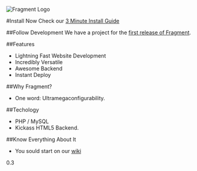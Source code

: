 ![Fragment Logo](https://cloud.githubusercontent.com/assets/1178107/17912245/08dc126e-6958-11e6-8eeb-ae223b2d190f.png)

#Install Now
Check our [3 Minute Install Guide](https://github.com/menendezpoo/Fragment/wiki/3-Minute-Install)

##Follow Development
We have a project for the [first release of Fragment](https://github.com/menendezpoo/Fragment/projects/1).

##Features
- Lightning Fast Website Development
- Incredibly Versatile
- Awesome Backend
- Instant Deploy

##Why Fragment?
- One word: Ultramegaconfigurability.

##Techology
- PHP / MySQL
- Kickass HTML5 Backend.

##Know Everything About It
- You sould start on our [wiki](https://github.com/menendezpoo/Fragment/wiki)

0.3